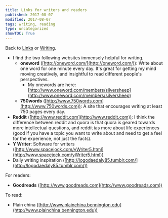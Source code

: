 ```yaml
---
title: Links for writers and readers
published: 2017-08-07
modified: 2017-08-07
tags: writing, reading
type: uncategorized
showTOC: True
---
```




Back to [Links](Links.html) or [Writing](Writing.html).

+ I find the two following websites immensely helpful for writing.
    + **oneword** ([http://oneword.com/](http://oneword.com/)): Write about one word for one minute every day. It's great for getting my mind moving creatively, and insightful to read different people's perspectives.
        + My onewords are here: [http://www.oneword.com/members/silversheep](http://www.oneword.com/members/silversheep)
    + **750words** ([http://www.750words.com](http://www.750words.com)): A site that encourages writing at least 750 pages every day.
+ **Reddit** ([http://www.reddit.com](http://www.reddit.com)): I think the difference between reddit and quora is that quora is geared towards more intellectual questions, and reddit ias more about life experiences (good if you have a topic you want to write about and need to get a feel for the experience, not just the facts).
+ **Y Writer**: Software for writers ([http://www.spacejock.com/yWriter5.html](http://www.spacejock.com/yWriter5.html))
+ Daily writing inspiration ([http://logodaedaly85.tumblr.com/](http://logodaedaly85.tumblr.com/))

For readers:

+ **Goodreads** ([http://www.goodreads.com](http://www.goodreads.com))

To read:

+ Plain china ([http://www.plainchina.bennington.edu](http://www.plainchina.bennington.edu))


